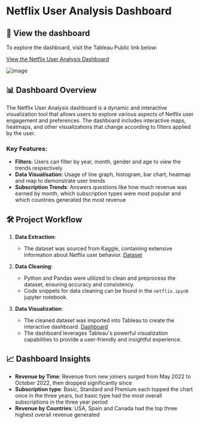 # Netflix User Analysis Dashboard

## 🚀 View the dashboard

To explore the dashboard, visit the Tableau Public link below:

[View the Netflix User Analysis Dashboard](https://public.tableau.com/app/profile/jonathan.ma3475/viz/NetflixUserAnalysis_17185260894430/NetflixUserAnalysis)


![image](https://github.com/MaTszChunJonathan/Netflix-User-Analysis-Dashboard/assets/66008170/50ccf2a6-ae22-40a6-9817-9e53cfafb63d)

## 📊 Dashboard Overview

The Netflix User Analysis dashboard is a dynamic and interactive visualization tool that allows users to explore various aspects of Netflix user engagement and preferences. The dashboard includes interactive maps, heatmaps, and other visualizations that change according to filters applied by the user.

### Key Features:
- **Filters**: Users can filter by year, month, gender and age to view the trends respectively 
- **Data Visualisation**: Usage of line graph, histogram, bar chart, heatmap and map to demonstrate user trends
- **Subscription Trends**: Answers questions like how much revenue was earned by month, which subscription types were most popular and which countries generated the most revenue

## 🛠 Project Workflow

1. **Data Extraction**: 
   - The dataset was sourced from Kaggle, containing extensive information about Netflix user behavior. [Dataset](https://www.kaggle.com/datasets/arnavsmayan/netflix-userbase-dataset)
   
2. **Data Cleaning**: 
   - Python and Pandas were utilized to clean and preprocess the dataset, ensuring accuracy and consistency.
   - Code snippets for data cleaning can be found in the `netflix.ipynb` jupyter notebook.

3. **Data Visualization**:
   - The cleaned dataset was imported into Tableau to create the interactive dashboard. [Dashboard](https://www.kaggle.com/datasets/arnavsmayan/netflix-userbase-dataset)
   - The dashboard leverages Tableau's powerful visualization capabilities to provide a user-friendly and insightful experience.

## 📈 Dashboard Insights

- **Revenue by Time**: Revenue from new joiners surged from May 2022 to October 2022, then dropped significantly since
- **Subscription type**: Basic, Standard and Premium each topped the chart once in the three years, but basic type had the most overall subscriptions in the three year period
- **Revenue by Countries**: USA, Spain and Canada had the top three highest overall revenue generated


